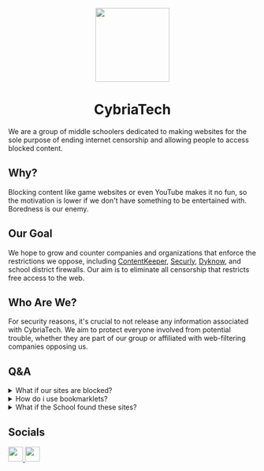 <p align="center">
  <kbd>
    <img width="150px" src="https://avatars.githubusercontent.com/u/136360601">
  </kbd>
</p>

<h1 align="center">CybriaTech</h1>

We are a group of middle schoolers dedicated to making websites for the sole purpose of ending internet censorship and allowing people to access blocked content.

## Why?

Blocking content like game websites or even YouTube makes it no fun, so the motivation is lower if we don't have something to be entertained with. Boredness is our enemy.

## Our Goal

We hope to grow and counter companies and organizations that enforce the restrictions we oppose, including <a href="https://www.contentkeeper.com/">ContentKeeper</a>, <a href="https://www.securly.com/">Securly</a>, <a href="https://www.dyknow.com/">Dyknow</a>, and school district firewalls. Our aim is to eliminate all censorship that restricts free access to the web.

## Who Are We?

For security reasons, it's crucial to not release any information associated with CybriaTech. We aim to protect everyone involved from potential trouble, whether they are part of our group or affiliated with web-filtering companies opposing us.

## Q&A

<details>
  <summary>What if our sites are blocked?</summary>

  ### Load them in a proxy or use another mirrored link
</details>

<details>
  <summary>How do i use bookmarklets?</summary>

  ### Go to Deceptium V1 and click `tut.md`, it shows how to use Bookmarklets
</details>

<details>
  <summary>What if the School found these sites?</summary>

  ### CybriaTech won't be responsible for any trouble caused by other people if the School found our sites.
</details>

## Socials

<a href="https://discord.gg/e2UXEwjcsg">
  <img height="30px" src="https://img.shields.io/badge/Discord-7289DA?style=for-the-badge&logo=discord&logoColor=white">
</a>
<a href="https://twitter.com/cybriatech_">
  <img height="30px" src="https://img.shields.io/badge/Twitter-1DA1F2?style=for-the-badge&logo=twitter&logoColor=white">
</a>
